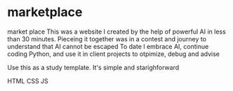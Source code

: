 # marketplace
market place
This was a website I created by the help of powerful AI in less than 30 minutes.
Pieceing it together was in a contest and journey to understand that AI cannot be escaped
To date I embrace AI, continue coding Python, and use it in client projects to otpimize, debug and advise

Use this as a study template.
It's simple and starighforward

HTML CSS JS

